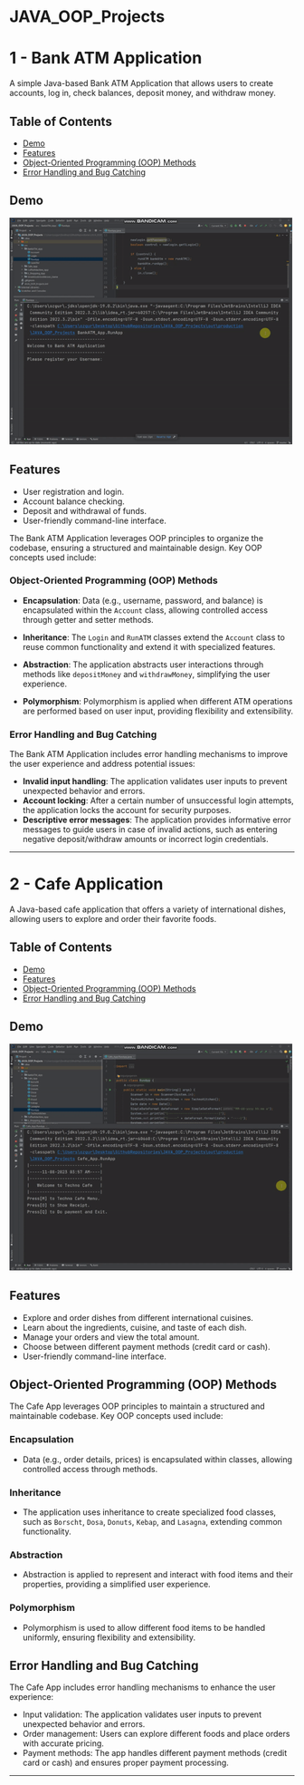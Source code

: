 # JAVA_OOP_Projects

# 1 - Bank ATM Application

A simple Java-based Bank ATM Application that allows users to create accounts, log in, check balances, deposit money, and withdraw money.

## Table of Contents

- [Demo](#demo)
- [Features](#features)
- [Object-Oriented Programming (OOP) Methods](#object-oriented-programming-oop-methods)
- [Error Handling and Bug Catching](#error-handling-and-bug-catching)

## Demo

<img src="https://github.com/ozgurgogersin/JAVA_OOP_Projects/blob/master/src/_Gifs/bankATM.gif"  alt="BankATM" width="500" height="400"/>

## Features

- User registration and login.
- Account balance checking.
- Deposit and withdrawal of funds.
- User-friendly command-line interface.

The Bank ATM Application leverages OOP principles to organize the codebase, ensuring a structured and maintainable design. Key OOP concepts used include:

### Object-Oriented Programming (OOP) Methods

- **Encapsulation**: Data (e.g., username, password, and balance) is encapsulated within the `Account` class, allowing controlled access through getter and setter methods.

- **Inheritance**: The `Login` and `RunATM` classes extend the `Account` class to reuse common functionality and extend it with specialized features.

- **Abstraction**: The application abstracts user interactions through methods like `depositMoney` and `withdrawMoney`, simplifying the user experience.

- **Polymorphism**: Polymorphism is applied when different ATM operations are performed based on user input, providing flexibility and extensibility.

### Error Handling and Bug Catching

The Bank ATM Application includes error handling mechanisms to improve the user experience and address potential issues:

- **Invalid input handling**: The application validates user inputs to prevent unexpected behavior and errors.
- **Account locking**: After a certain number of unsuccessful login attempts, the application locks the account for security purposes.
- **Descriptive error messages**: The application provides informative error messages to guide users in case of invalid actions, such as entering negative deposit/withdraw amounts or incorrect login credentials.

---

# 2 - Cafe Application

A Java-based cafe application that offers a variety of international dishes, allowing users to explore and order their favorite foods.

## Table of Contents

- [Demo](#demo)
- [Features](#features)
- [Object-Oriented Programming (OOP) Methods](#object-oriented-programming-oop-methods)
- [Error Handling and Bug Catching](#error-handling-and-bug-catching)

## Demo

<img src="https://github.com/ozgurgogersin/JAVA_OOP_Projects/blob/master/src/_Gifs/cafeApp.gif" alt="Cafe App" width="500" height="400"/>

## Features

- Explore and order dishes from different international cuisines.
- Learn about the ingredients, cuisine, and taste of each dish.
- Manage your orders and view the total amount.
- Choose between different payment methods (credit card or cash).
- User-friendly command-line interface.

## Object-Oriented Programming (OOP) Methods

The Cafe App leverages OOP principles to maintain a structured and maintainable codebase. Key OOP concepts used include:

### Encapsulation

- Data (e.g., order details, prices) is encapsulated within classes, allowing controlled access through methods.

### Inheritance

- The application uses inheritance to create specialized food classes, such as `Borscht`, `Dosa`, `Donuts`, `Kebap`, and `Lasagna`, extending common functionality.

### Abstraction

- Abstraction is applied to represent and interact with food items and their properties, providing a simplified user experience.

### Polymorphism

- Polymorphism is used to allow different food items to be handled uniformly, ensuring flexibility and extensibility.

## Error Handling and Bug Catching

The Cafe App includes error handling mechanisms to enhance the user experience:

- Input validation: The application validates user inputs to prevent unexpected behavior and errors.
- Order management: Users can explore different foods and place orders with accurate pricing.
- Payment methods: The app handles different payment methods (credit card or cash) and ensures proper payment processing.

---




